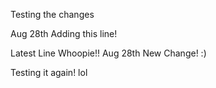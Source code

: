 Testing the changes

Aug 28th Adding this line!

Latest Line Whoopie!!
Aug 28th New Change! :)

Testing it again! lol
